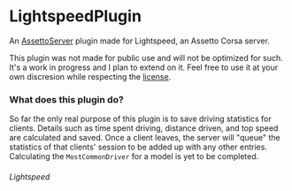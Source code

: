 # LightspeedPlugin
An [AssettoServer](https://github.com/compujuckel/AssettoServer) plugin made for Lightspeed, an Assetto Corsa server.

This plugin was not made for public use and will not be optimized for such. It's a work in progress and I plan to extend on it. Feel free to use it at your own discresion while respecting the [license](https://github.com/YhugiLS/LightspeedPlugin/blob/main/LICENSE).

### What does this plugin do?
So far the only real purpose of this plugin is to save driving statistics for clients. Details such as time spent driving, distance driven, and top speed are calculated and saved. Once a client leaves, the server will "queue" the statistics of that clients' session to be added up with any other entries. Calculating the `MostCommonDriver` for a model is yet to be completed.

###### Lightspeed
